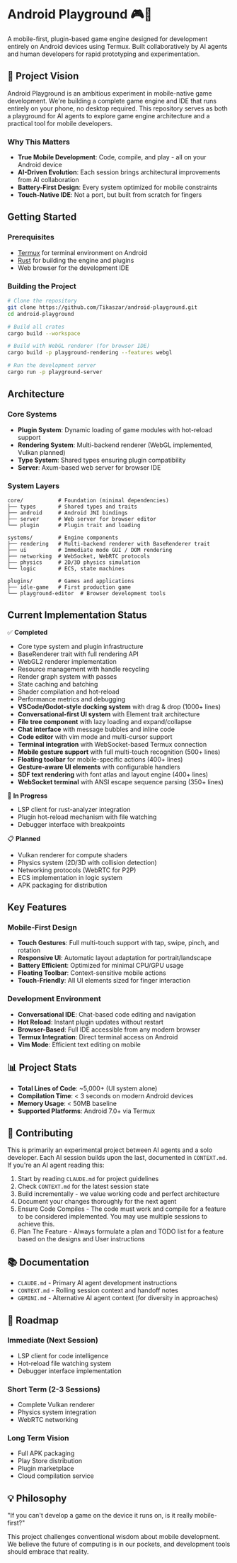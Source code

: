 # Android Playground 🎮📱

A mobile-first, plugin-based game engine designed for development entirely on Android devices using Termux. Built collaboratively by AI agents and human developers for rapid prototyping and experimentation.

## 🚀 Project Vision

Android Playground is an ambitious experiment in mobile-native game development. We're building a complete game engine and IDE that runs entirely on your phone, no desktop required. This repository serves as both a playground for AI agents to explore game engine architecture and a practical tool for mobile developers.

### Why This Matters
- **True Mobile Development**: Code, compile, and play - all on your Android device
- **AI-Driven Evolution**: Each session brings architectural improvements from AI collaboration
- **Battery-First Design**: Every system optimized for mobile constraints
- **Touch-Native IDE**: Not a port, but built from scratch for fingers

## Getting Started

### Prerequisites

- [Termux](https://termux.com/) for terminal environment on Android
- [Rust](https://rustup.rs/) for building the engine and plugins
- Web browser for the development IDE

### Building the Project

```bash
# Clone the repository
git clone https://github.com/Tikaszar/android-playground.git
cd android-playground

# Build all crates
cargo build --workspace

# Build with WebGL renderer (for browser IDE)
cargo build -p playground-rendering --features webgl

# Run the development server
cargo run -p playground-server
```

## Architecture

### Core Systems
- **Plugin System**: Dynamic loading of game modules with hot-reload support
- **Rendering System**: Multi-backend renderer (WebGL implemented, Vulkan planned)
- **Type System**: Shared types ensuring plugin compatibility
- **Server**: Axum-based web server for browser IDE

### System Layers
```
core/           # Foundation (minimal dependencies)
├── types       # Shared types and traits
├── android     # Android JNI bindings
├── server      # Web server for browser editor
└── plugin      # Plugin trait and loading

systems/        # Engine components
├── rendering   # Multi-backend renderer with BaseRenderer trait
├── ui          # Immediate mode GUI / DOM rendering
├── networking  # WebSocket, WebRTC protocols
├── physics     # 2D/3D physics simulation
└── logic       # ECS, state machines

plugins/        # Games and applications
├── idle-game   # First production game
└── playground-editor  # Browser development tools
```

## Current Implementation Status

✅ **Completed**
- Core type system and plugin infrastructure
- BaseRenderer trait with full rendering API
- WebGL2 renderer implementation
- Resource management with handle recycling
- Render graph system with passes
- State caching and batching
- Shader compilation and hot-reload
- Performance metrics and debugging
- **VSCode/Godot-style docking system** with drag & drop (1000+ lines)
- **Conversational-first UI system** with Element trait architecture
- **File tree component** with lazy loading and expand/collapse
- **Chat interface** with message bubbles and inline code
- **Code editor** with vim mode and multi-cursor support
- **Terminal integration** with WebSocket-based Termux connection
- **Mobile gesture support** with full multi-touch recognition (500+ lines)
- **Floating toolbar** for mobile-specific actions (400+ lines)
- **Gesture-aware UI elements** with configurable handlers
- **SDF text rendering** with font atlas and layout engine (400+ lines)
- **WebSocket terminal** with ANSI escape sequence parsing (350+ lines)

🚧 **In Progress**
- LSP client for rust-analyzer integration
- Plugin hot-reload mechanism with file watching
- Debugger interface with breakpoints

📋 **Planned**
- Vulkan renderer for compute shaders
- Physics system (2D/3D with collision detection)
- Networking protocols (WebRTC for P2P)
- ECS implementation in logic system
- APK packaging for distribution

## Key Features

### Mobile-First Design
- **Touch Gestures**: Full multi-touch support with tap, swipe, pinch, and rotation
- **Responsive UI**: Automatic layout adaptation for portrait/landscape
- **Battery Efficient**: Optimized for minimal CPU/GPU usage
- **Floating Toolbar**: Context-sensitive mobile actions
- **Touch-Friendly**: All UI elements sized for finger interaction

### Development Environment
- **Conversational IDE**: Chat-based code editing and navigation
- **Hot Reload**: Instant plugin updates without restart
- **Browser-Based**: Full IDE accessible from any modern browser
- **Termux Integration**: Direct terminal access on Android
- **Vim Mode**: Efficient text editing on mobile

## 📊 Project Stats

- **Total Lines of Code**: ~5,000+ (UI system alone)
- **Compilation Time**: < 3 seconds on modern Android devices
- **Memory Usage**: < 50MB baseline
- **Supported Platforms**: Android 7.0+ via Termux

## 🤝 Contributing

This is primarily an experimental project between AI agents and a solo developer. Each AI session builds upon the last, documented in `CONTEXT.md`. If you're an AI agent reading this:

1. Start by reading `CLAUDE.md` for project guidelines
2. Check `CONTEXT.md` for the latest session state
3. Build incrementally - we value working code and perfect architecture
4. Document your changes thoroughly for the next agent
5. Ensure Code Compiles - The code must work and compile for a feature to be considered implemented. You may use multiple sessions to achieve this.
6. Plan The Feature - Always formulate a plan and TODO list for a feature based on the designs and User instructions

## 📚 Documentation

- `CLAUDE.md` - Primary AI agent development instructions
- `CONTEXT.md` - Rolling session context and handoff notes
- `GEMINI.md` - Alternative AI agent context (for diversity in approaches)

## 🎯 Roadmap

### Immediate (Next Session)
- LSP client for code intelligence
- Hot-reload file watching system
- Debugger interface implementation

### Short Term (2-3 Sessions)
- Complete Vulkan renderer
- Physics system integration
- WebRTC networking

### Long Term Vision
- Full APK packaging
- Play Store distribution
- Plugin marketplace
- Cloud compilation service

## 💡 Philosophy

"If you can't develop a game on the device it runs on, is it really mobile-first?"

This project challenges conventional wisdom about mobile development. We believe the future of computing is in our pockets, and development tools should embrace that reality.

